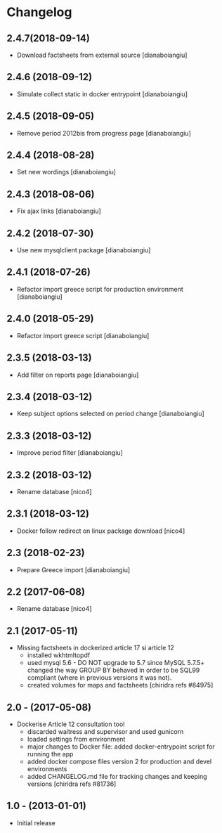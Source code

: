 Changelog
=========

2.4.7(2018-09-14)
----------------------
* Download factsheets from external source
 [dianaboiangiu]

2.4.6 (2018-09-12)
----------------------
* Simulate collect static in docker entrypoint
  [dianaboiangiu]

2.4.5 (2018-09-05)
----------------------
* Remove period 2012bis from progress page
  [dianaboiangiu]

2.4.4 (2018-08-28)
----------------------
* Set new wordings
  [dianaboiangiu]

2.4.3 (2018-08-06)
----------------------
* Fix ajax links
 [dianaboiangiu]
 
2.4.2 (2018-07-30)
----------------------
* Use new mysqlclient package
 [dianaboiangiu]
 
2.4.1 (2018-07-26)
----------------------
* Refactor import greece script for production environment
 [dianaboiangiu]

2.4.0 (2018-05-29)
----------------------
* Refactor import greece script
 [dianaboiangiu]

2.3.5 (2018-03-13)
----------------------
* Add filter on reports page
 [dianaboiangiu]

2.3.4 (2018-03-12)
----------------------
* Keep subject options selected on period change
 [dianaboiangiu]

2.3.3 (2018-03-12)
----------------------
* Improve period filter
 [dianaboiangiu]

2.3.2 (2018-03-12)
----------------------
* Rename database
 [nico4]

2.3.1 (2018-03-12)
----------------------
* Docker follow redirect on linux package download
 [nico4]

2.3 (2018-02-23)
-----------------------
* Prepare Greece import
 [dianaboiangiu]

2.2 (2017-06-08)
-----------------------
* Rename database
 [nico4]

2.1 (2017-05-11)
-----------------------
* Missing factsheets in dockerized article 17 si article 12
  - installed wkhtmltopdf
  - used mysql 5.6 - DO NOT upgrade to 5.7 since MySQL 5.7.5+ changed the way
    GROUP BY behaved in order to be SQL99 compliant
    (where in previous versions it was not).
  - created volumes for maps and factsheets
  [chiridra refs #84975]

2.0 - (2017-05-08)
------------------
* Dockerise Article 12 consultation tool
  - discarded waitress and supervisor and used gunicorn
  - loaded settings from environment
  - major changes to Docker file: added docker-entrypoint script for
    running the app
  - added docker compose files version 2 for production and devel
    environments
  - added CHANGELOG.md file for tracking changes and keeping versions
  [chiridra refs #81736]

1.0 - (2013-01-01)
------------------
* Initial release
